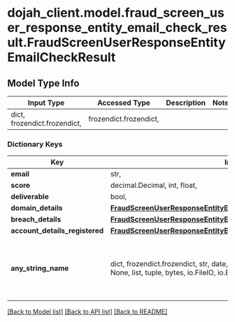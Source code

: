 # dojah_client.model.fraud_screen_user_response_entity_email_check_result.FraudScreenUserResponseEntityEmailCheckResult

## Model Type Info
Input Type | Accessed Type | Description | Notes
------------ | ------------- | ------------- | -------------
dict, frozendict.frozendict,  | frozendict.frozendict,  |  | 

### Dictionary Keys
Key | Input Type | Accessed Type | Description | Notes
------------ | ------------- | ------------- | ------------- | -------------
**email** | str,  | str,  |  | [optional] 
**score** | decimal.Decimal, int, float,  | decimal.Decimal,  |  | [optional] 
**deliverable** | bool,  | BoolClass,  |  | [optional] 
**domain_details** | [**FraudScreenUserResponseEntityEmailCheckResultDomainDetails**](FraudScreenUserResponseEntityEmailCheckResultDomainDetails.md) | [**FraudScreenUserResponseEntityEmailCheckResultDomainDetails**](FraudScreenUserResponseEntityEmailCheckResultDomainDetails.md) |  | [optional] 
**breach_details** | [**FraudScreenUserResponseEntityEmailCheckResultBreachDetails**](FraudScreenUserResponseEntityEmailCheckResultBreachDetails.md) | [**FraudScreenUserResponseEntityEmailCheckResultBreachDetails**](FraudScreenUserResponseEntityEmailCheckResultBreachDetails.md) |  | [optional] 
**account_details_registered** | [**FraudScreenUserResponseEntityEmailCheckResultAccountDetailsRegistered**](FraudScreenUserResponseEntityEmailCheckResultAccountDetailsRegistered.md) | [**FraudScreenUserResponseEntityEmailCheckResultAccountDetailsRegistered**](FraudScreenUserResponseEntityEmailCheckResultAccountDetailsRegistered.md) |  | [optional] 
**any_string_name** | dict, frozendict.frozendict, str, date, datetime, int, float, bool, decimal.Decimal, None, list, tuple, bytes, io.FileIO, io.BufferedReader | frozendict.frozendict, str, BoolClass, decimal.Decimal, NoneClass, tuple, bytes, FileIO | any string name can be used but the value must be the correct type | [optional]

[[Back to Model list]](../../README.md#documentation-for-models) [[Back to API list]](../../README.md#documentation-for-api-endpoints) [[Back to README]](../../README.md)

